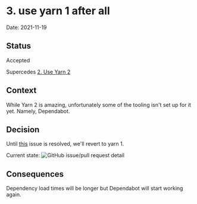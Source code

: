 # 3. use yarn 1 after all

Date: 2021-11-19

## Status

Accepted

Supercedes [2. Use Yarn 2](0002-use-yarn-2.md)

## Context

While Yarn 2 is amazing, unfortunately some of the tooling isn't set up for it yet.
Namely, Dependabot.

## Decision

Until [this](https://github.com/dependabot/dependabot-core/issues/1297) issue is resolved, we'll revert to yarn 1.

Current state: ![GitHub issue/pull request detail](https://img.shields.io/github/issues/detail/state/dependabot/dependabot-core/1297)

## Consequences

Dependency load times will be longer but Dependabot will start working again.
